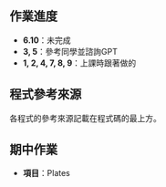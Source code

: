 ## 作業進度

- **6.10**：未完成
- **3, 5**：參考同學並諮詢GPT
- **1, 2, 4, 7, 8, 9**：上課時跟著做的

## 程式參考來源
各程式的參考來源記載在程式碼的最上方。

## 期中作業
- **項目**：Plates

